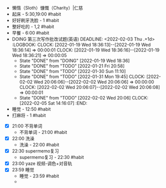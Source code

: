 - 懒惰（Sloth）慷慨（Charity）|仁慈
- 起床 - 5:30,19:00 #habit
- 好好刷牙洗脸 - 1 #habit
- 整好吃的 - 1,2 #habit
- 早餐 - 6:00 #habit
- DOING 第三次写作批改试题(英语)
  DEADLINE: <2022-02-03 Thu .+1d>
  :LOGBOOK:
  CLOCK: [2022-01-19 Wed 18:36:13]--[2022-01-19 Wed 18:36:14] =>  00:00:01
  CLOCK: [2022-01-19 Wed 18:36:16]--[2022-01-19 Wed 18:36:21] =>  00:00:05
  * State "DONE" from "DOING" [2022-01-19 Wed 18:36]
  * State "DONE" from "TODO" [2022-01-21 Fri 20:58]
  * State "DONE" from "TODO" [2022-01-30 Sun 11:10]
  * State "DONE" from "TODO" [2022-01-31 Mon 19:45]
  CLOCK: [2022-02-02 Wed 20:06:06]--[2022-02-02 Wed 20:06:06] =>  00:00:00
  CLOCK: [2022-02-02 Wed 20:06:07]--[2022-02-02 Wed 20:06:08] =>  00:00:01
  * State "DONE" from "TODO" [2022-02-02 Wed 20:06]
  CLOCK: [2022-02-05 Sat 14:16:07]
  :END:
- 睡觉 - 12:50 #habit
- 打麻将 - 1 #habit
- [x] 21:00 不背单词
	- 不背单词 - 21:00 #habit
- [x] 22:00 洗澡
	- 洗澡 - 22:00 #habit
- [x] 22:30 supermemo复习
	- supermemo复习 - 22:30 #habit
- [x] 23:00 yaze 视频-调色+对音轨
- [x] 23:59 睡觉
	- 睡觉 - 23:59 #habit
	-